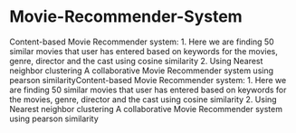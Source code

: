 # Movie-Recommender-System
Content-based Movie Recommender system:  1. Here we are finding 50 similar movies that user has entered based on keywords for the movies, genre, director and the cast using cosine similarity  2. Using Nearest neighbor clustering  A collaborative Movie Recommender system using pearson similarityContent-based Movie Recommender system:  1. Here we are finding 50 similar movies that user has entered based on keywords for the movies, genre, director and the cast using cosine similarity  2. Using Nearest neighbor clustering  A collaborative Movie Recommender system using pearson similarity
